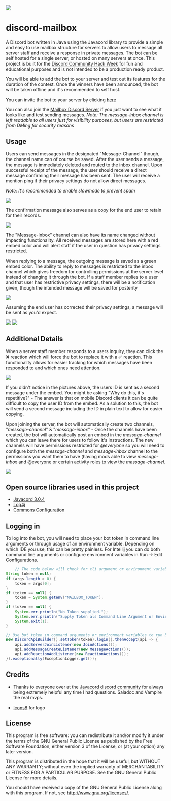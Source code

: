 ![](https://i.imgur.com/5SiW7vH.png)
# discord-mailbox
A Discord bot written in Java using the Javacord library to provide a simple and easy to use mailbox structure for servers to allow users to message all server staff and receive a response in private messages. The bot can be self hosted for a single server, or hosted on many servers at once. This project is built for the [Discord Community Hack Week](https://blog.discordapp.com/discord-community-hack-week-build-and-create-alongside-us-6b2a7b7bba33) for fun and educational purposes and is not intended to be a production ready product.


You will be able to add the bot to your server and test out its features for the duration of the contest. Once the winners have been announced, the bot will be taken offline and it's recommended to self host. 

You can invite the bot to your server by clicking [here](https://discordapp.com/oauth2/authorize?client_id=591466840371363870&scope=bot&permissions=8)


You can also join the [Mailbox Discord Server](https://discord.gg/9fDc5ze) if you just want to see what it looks like and test sending messages. *Note: The message-inbox channel is left readable to all users just for visibility purposes, but users are restricted from DMing for security reasons*


## Usage

Users can send messages in the designated "Message-Channel" though, the channel name can of course be saved. After the user sends a message, the message is immediately deleted and routed to the inbox channel. Upon successful receipt of the message, the user should receive a direct message confirming their message has been sent. The user will receive a mention ping if their privacy settings do not allow direct messages. 

*Note: It's recommended to enable slowmode to prevent spam*

![](https://media.giphy.com/media/VGJi4ObV5pdJRg8JdT/giphy.gif)


The confirmation message also serves as a copy for the end user to retain for their records.

![](https://i.imgur.com/v2X5bsQ.png)

The "Message-Inbox" channel can also have its name changed without impacting functionality. All received messages are stored here with a red embed color and will alert staff if the user in question has privacy settings restricted.

When replying to a message, the outgoing message is saved as a green embed color. The ability to reply to messages is restricted to the inbox channel which gives freedom for controlling permissions at the server level instead of changing it through the bot. If a staff member replies to a user and that user has restrictive privacy settings, there will be a notification given, though the intended message will be saved for posterity

![](https://media.giphy.com/media/Ti23i1ETaW2vWtCAmG/giphy.gif)

Assuming the end user has corrected their privacy settings, a message will be sent as you'd expect.

![](https://media.giphy.com/media/JUMFPr2fPzIFGqKCqn/giphy.gif)
![](https://i.imgur.com/FwV3Jgs.png)


## Additional Details

When a server staff member responds to a users inquiry, they can click the ❌ reaction which will force the bot to replace it with a ✅ reaction. This functionality allows for easier tracking for which messages have been responded to and which ones need attention.

![](https://media.giphy.com/media/XHFnOAlkJ2vDLKUsLU/giphy.gif)

If you didn't notice in the pictures above, the users ID is sent as a second message under the embed. You might be asking "Why do this, it's repetitive?" - The answer is that on mobile Discord clients it can be quite difficult to copy the user ID from the embed. As a solution to this, the bot will send a second message including the ID in plain text to allow for easier copying.


Upon joining the server, the bot will automatically create two channels, "*message-channel*" & "*message-inbox*" - Once the channels have been created, the bot will automatically post an embed in the *message-channel* which you can leave there for users to follow it's instructions. The new channels will have permissions restricted for *@everyone* so you will need to configure both the *message-channel* and *message-inbox* channel to the permissions you want them to have (having mods able to view *message-inbox* and @everyone or certain activity roles to view the *message-channel.*

![](https://i.imgur.com/UB06pRv.png)




## Open source libraries used in this project

- [Javacord 3.0.4](https://github.com/Javacord/Javacord)
- [Log4j](https://logging.apache.org/log4j/2.x/manual/index.html)
- [Commons Configuration](https://commons.apache.org/proper/commons-configuration/)


## Logging in

To log into the bot, you will need to place your bot token in command line arguments or through usage of an environment variable. Depending on which IDE you use, this can be pretty painless. For Intellij you can do both command line arguments or configure environment variables in Run -> Edit Configurations.
```java
    // The code below will check for cli argument or environment variable and close if neither are found
String token = null;
if (args.length > 0) {
    token = args[0];
}
if (token == null) {
    token = System.getenv("MAILBOX_TOKEN");
}
if (token == null) {
    System.err.println("No Token supplied.");
    System.err.println("Supply Token als Command Line Argument or Environment Variable \"MAILBOX_TOKEN\"");
    System.exit(1);
}

// Use bot token in command arguments or environment variables to run bot.
new DiscordApiBuilder().setToken(token).login().thenAccept(api -> {
    api.addServerJoinListener(new JoinActions());
    api.addMessageCreateListener(new MessageActions());
    api.addReactionAddListener(new ReactionActions());
}).exceptionally(ExceptionLogger.get());
```

## Credits

- Thanks to everyone over at the [Javacord discord community](https://discord.gg/0qJ2jjyneLEgG7y3) for always being extremely helpful any time I had questions. Saladoc and Vampire the real mvps.

- [Icons8](https://icons8.com/) for logo

## License

This program is free software: you can redistribute it and/or modify it under the terms of the GNU General Public License as published by the Free Software Foundation, either version 3 of the License, or (at your option) any later version.

This program is distributed in the hope that it will be useful, but WITHOUT ANY WARRANTY; without even the implied warranty of MERCHANTABILITY or FITNESS FOR A PARTICULAR PURPOSE. See the GNU General Public License for more details.

You should have received a copy of the GNU General Public License along with this program. If not, see http://www.gnu.org/licenses/.
